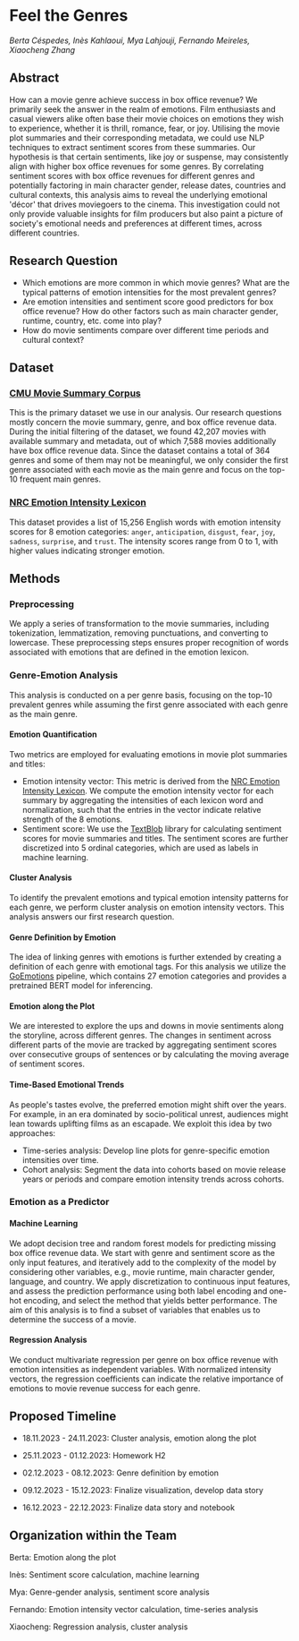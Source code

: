 # Feel the Genres

*Berta Céspedes, Inès Kahlaoui, Mya Lahjouji, Fernando Meireles, Xiaocheng Zhang*

## Abstract
How can a movie genre achieve success in box office revenue? We primarily seek the answer in the realm of emotions. Film enthusiasts and casual viewers alike often base their movie choices on emotions they wish to experience, whether it is thrill, romance, fear, or joy. Utilising the movie plot summaries and their corresponding metadata, we could use NLP techniques to extract sentiment scores from these summaries. Our hypothesis is that certain sentiments, like joy or suspense, may consistently align with higher box office revenues for some genres. By correlating sentiment scores with box office revenues for different genres and potentially factoring in main character gender, release dates, countries and cultural contexts, this analysis aims to reveal the underlying emotional 'décor' that drives moviegoers to the cinema. This investigation could not only provide valuable insights for film producers but also paint a picture of society's emotional needs and preferences at different times, across different countries.

## Research Question
* Which emotions are more common in which movie genres? What are the typical patterns of emotion intensities for the most prevalent genres?
* Are emotion intensities and sentiment score good predictors for box office revenue? How do other factors such as main character gender, runtime, country, etc. come into play?
* How do movie sentiments compare over different time periods and cultural context?

## Dataset
### [CMU Movie Summary Corpus](https://www.cs.cmu.edu/~ark/personas/)
This is the primary dataset we use in our analysis. Our research questions mostly concern the movie summary, genre, and box office revenue data. During the initial filtering of the dataset, we found 42,207 movies with available summary and metadata, out of which 7,588 movies additionally have box office revenue data. Since the dataset contains a total of 364 genres and some of them may not be meaningful, we only consider the first genre associated with each movie as the main genre and focus on the top-10 frequent main genres.

### [NRC Emotion Intensity Lexicon](https://saifmohammad.com/WebPages/AffectIntensity.htm)
This dataset provides a list of 15,256 English words with emotion intensity scores for 8 emotion categories: `anger`, `anticipation`, `disgust`, `fear`, `joy`, `sadness`, `surprise`, and `trust`. The intensity scores range from 0 to 1, with higher values indicating stronger emotion.

## Methods
### Preprocessing
We apply a series of transformation to the movie summaries, including tokenization, lemmatization, removing punctuations, and converting to lowercase. These preprocessing steps ensures proper recognition of words associated with emotions that are defined in the emotion lexicon.

### Genre-Emotion Analysis
This analysis is conducted on a per genre basis, focusing on the top-10 prevalent genres while assuming the first genre associated with each genre as the main genre.

#### Emotion Quantification 
Two metrics are employed for evaluating emotions in movie plot summaries and titles:

* Emotion intensity vector: This metric is derived from the [NRC Emotion Intensity Lexicon](https://saifmohammad.com/WebPages/AffectIntensity.htm). We compute the emotion intensity vector for each summary by aggregating the intensities of each lexicon word and normalization, such that the entries in the vector indicate relative strength of the 8 emotions.
* Sentiment score: We use the [TextBlob](https://textblob.readthedocs.io/en/dev/) library for calculating sentiment scores for movie summaries and titles. The sentiment scores are further discretized into 5 ordinal categories, which are used as labels in machine learning.

#### Cluster Analysis
To identify the prevalent emotions and typical emotion intensity patterns for each genre, we perform cluster analysis on emotion intensity vectors. This analysis answers our first research question.

#### Genre Definition by Emotion
The idea of linking genres with emotions is further extended by creating a definition of each genre with emotional tags. For this analysis we utilize the [GoEmotions](https://github.com/google-research/google-research/tree/master/goemotions) pipeline, which contains 27 emotion categories and provides a pretrained BERT model for inferencing.

#### Emotion along the Plot
We are interested to explore the ups and downs in movie sentiments along the storyline, across different genres. The changes in sentiment across different parts of the movie are tracked by aggregating sentiment scores over consecutive groups of sentences or by calculating the moving average of sentiment scores.

#### Time-Based Emotional Trends
As people's tastes evolve, the preferred emotion might shift over the years. For example, in an era dominated by socio-political unrest, audiences might lean towards uplifting films as an escapade. We exploit this idea by two approaches:

* Time-series analysis: Develop line plots for genre-specific emotion intensities over time.
* Cohort analysis: Segment the data into cohorts based on movie release years or periods and compare emotion intensity trends across cohorts.

### Emotion as a Predictor
#### Machine Learning
We adopt decision tree and random forest models for predicting missing box office revenue data. We start with genre and sentiment score as the only input features, and iteratively add to the complexity of the model by considering other variables, e.g., movie runtime, main character gender, language, and country. We apply discretization to continuous input features, and assess the prediction performance using both label encoding and one-hot encoding, and select the method that yields better performance. The aim of this analysis is to find a subset of variables that enables us to determine the success of a movie.

#### Regression Analysis
We conduct multivariate regression per genre on box office revenue with emotion intensities as independent variables. With normalized intensity vectors, the regression coefficients can indicate the relative importance of emotions to movie revenue success for each genre. 

## Proposed Timeline
* 18.11.2023 - 24.11.2023: Cluster analysis, emotion along the plot

* 25.11.2023 - 01.12.2023: Homework H2

* 02.12.2023 - 08.12.2023: Genre definition by emotion

* 09.12.2023 - 15.12.2023: Finalize visualization, develop data story

* 16.12.2023 - 22.12.2023: Finalize data story and notebook

## Organization within the Team
Berta: Emotion along the plot

Inès: Sentiment score calculation, machine learning

Mya: Genre-gender analysis, sentiment score analysis

Fernando: Emotion intensity vector calculation, time-series analysis

Xiaocheng: Regression analysis, cluster analysis